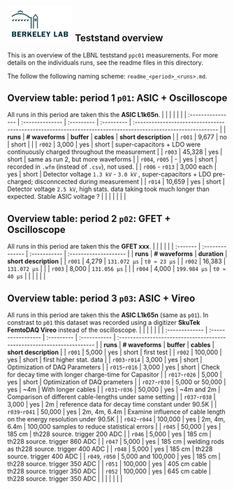 ## <img src="./../../logo/lbnl_logo.png" alt="logo" width="150"/> Teststand overview 
This is an overview of the LBNL teststand `ppc01` measurements. For more details on the individuals runs, see the readme files in this directory. 

The follow the following naming scheme: `readme_<period>_<runs>.md`.  

<style>
@media (prefers-color-scheme: dark) {
  .logo-inline {
    content: url("./../../logo/lbnl_logo_dark.png");
  }
}
</style>

## Overview table: period 1 `p01`: ASIC + Oscilloscope
All runs in this period are taken this the **ASIC L1k65n**. 
|                   |                 |            |            |                                                                                                              |
| :---------------- | :-------------- | :--------- | :--------- | :----------------------------------------------------------------------------------------------------------- |
| **runs**          | **# waveforms** | **buffer** | **cables** | **short description**                                                                                        |
| `r001`            | 9,677           | no         | short      |                                                                                                              |
| `r002`            | 3,000           | yes        | short      | super-capacitors + LDO  were continuously charged throughout the measurement                                 |
| `r003`            | 45,328          | yes        | short      | same as  run 2, but more waveforms                                                                           |
| `r004`, `r005`    | -               | yes        | short      | recorded in `.wfm` (instead of `.csv`), not used.                                                            |
| `r006` -   `r013` | 3,000  each     | yes        | short      | Detector voltage `1.3 kV` - `3.0 kV`  , super-capacitors + LDO pre-charged; disconncected during measurement |
| `r014`            | 10,659          | yes        | short      | Detector voltage `2.5 kV`, high stats.   data taking took much longer than expected. Stable ASIC voltage ?   |
|                   |                 |            |            |                                                                                                              |



## Overview table: period 2 `p02`: GFET + Oscilloscope
All runs in this period are taken this the **GFET  xxx**. 
|          |                 |              |                       |
| :------- | :-------------- | :----------- | :-------------------- |
| **runs** | **# waveforms** | **duration** | **short description** |
| `r001`   | 4,279           | `131.072 µs` |        `t0 ≈ 23 µs`               |
| `r002`   | 16,383          | `131.072 µs` |                       |
| `r003`   | 8,000           | `131.056 µs` |                       |
| `r004`   | 4,000           | `199.984 µs` | `t0 ≈ 40 µs`          |
|          |                 |              |                       |


## Overview table: period 3 `p03`: ASIC + Vireo
All runs in this period are taken this the **ASIC L1k65n** (same as `p01`). In constrast to `p01` this dataset was recorded using a digitizer **SkuTek FemtoDAQ Vireo** instead of the oscilloscope. 
|                |                    |            |              |                                                                        |
| :------------- | :----------------- | :--------- | :----------- | :--------------------------------------------------------------------- |
| **runs**       | **# waveforms**    | **buffer** | **cables**   | **short description**                                                  |
| `r001`         | 5,000              | yes        | short        | first test                                                             |
| `r002`         | 100,000            | yes        | short        | first higher stat. data                                                |
| `r003`-`r014`  | 3,000              | yes        | short        | Optimization of DAQ Parameters                                         |
| `r015`-`r016`  | 3,000              | yes        | short        | Check for decay time with longer charge-time for Capasitor             |
| `r017`-`r026`  | 5,000              | yes        | short        | Optimization of DAQ prameters                                          |
| `r027`-`r030`  | 5,000 or 50,000    | yes        | ~4m          | With longer cables                                                     |
| `r031`-`r036`  | 50,000             | yes        | ~4m and 2m   | Comparison of different cable-lengths under same setting               |
| `r037`-`r038`  | 3,000              | yes        | 2m           | reference data for decay time constant under 90.5K                     |
| `r039`-`r041`  | 50,000             | yes        | 2m, 4m, 6.4m | Examine influence of cable length on the energy resolution under 90.5K |
| `r042`-`r044`  | 100,000            | yes        | 2m, 4m, 6.4m | 100,000 samples to reduce statistical errors                           |
| `r045`         | 50,000             | yes        | 185 cm       | th228 source. trigger 200 ADC                                          |
| `r046`         | 5,000              | yes        | 185 cm       | th228 source. trigger 860 ADC                                          |
| `r047`         | 5,000              | yes        | 185 cm       | welding rods as th228 source. trigger  400 ADC                         |
| `r048`         | 5,000              | yes        | 185 cm       | th228 source. trigger 400 ADC                                          |
| `r049`, `r050` | 5,000  and 100,000 | yes        | 185 cm       | th228 source. trigger 350 ADC                                          |
| `r051`         | 100,000            | yes        | 405 cm cable | th228 source. trigger 350 ADC                                          |
| `r052`         | 100,000            | yes        | 645 cm cable | th228 source. trigger 350 ADC                                          |
|                |                    |            |              |                                                                        |

